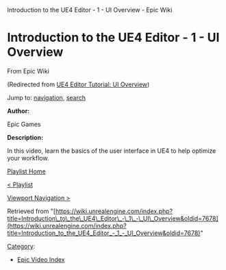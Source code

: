 Introduction to the UE4 Editor - 1 - UI Overview - Epic Wiki              

Introduction to the UE4 Editor - 1 - UI Overview
================================================

From Epic Wiki

(Redirected from [UE4 Editor Tutorial: UI Overview](/index.php?title=UE4_Editor_Tutorial:_UI_Overview&redirect=no "UE4 Editor Tutorial: UI Overview"))

Jump to: [navigation](#mw-navigation), [search](#p-search)

  

**Author:**

Epic Games

**Description:**

In this video, learn the basics of the user interface in UE4 to help optimize your workflow.

  

[Playlist Home](/Category:Epic_Video_Playlists "Category:Epic Video Playlists")

[< Playlist](/Introduction_to_the_UE4_Editor_Playlist "Introduction to the UE4 Editor Playlist")

[Viewport Navigation >](/Introduction_to_the_UE4_Editor_-_2_-_Viewport_Navigation "Introduction to the UE4 Editor - 2 - Viewport Navigation")

Retrieved from "[https://wiki.unrealengine.com/index.php?title=Introduction\_to\_the\_UE4\_Editor\_-\_1\_-\_UI\_Overview&oldid=7678](https://wiki.unrealengine.com/index.php?title=Introduction_to_the_UE4_Editor_-_1_-_UI_Overview&oldid=7678)"

[Category](/Special:Categories "Special:Categories"):

*   [Epic Video Index](/index.php?title=Category:Epic_Video_Index&action=edit&redlink=1 "Category:Epic Video Index (page does not exist)")